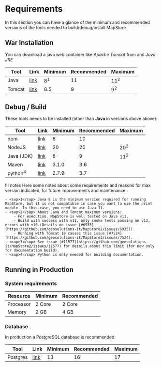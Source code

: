 # Requirements

In this section you can have a glance of the minimum and recommended versions of the tools needed to build/debug/install MapStore

## War Installation

You can download a java web container like *Apache Tomcat* from and *Java JRE*

| Tool   | Link                                               | Minimum | Recommended | Maximum       |
|--------|----------------------------------------------------|---------|-------------|---------------|
| Java   | [link](https://www.java.com/it/download/)          | 8<sup>1</sup>       | 11           | 11<sup>2</sup>           |
| Tomcat | [link](https://tomcat.apache.org/download-80.cgi)  | 8.5     | 9           | 9<sup>2</sup>            |

## Debug / Build

These tools needs to be installed (other than **Java** in versions above above):

| Tool                  | Link                                                       | Minimum | Recommended | Maximum             |
|-----------------------|------------------------------------------------------------|---------|-------------|---------------------|
| npm                   | [link](https://www.npmjs.com/get-npm)                      | 8  | 10      |                     |
| NodeJS                | [link](https://nodejs.org/en/)                             | 20  | 20          |  20<sup>3</sup>                   |
| Java (JDK)            | [link](https://www.java.com/en/download/help/develop.html) | 8       | 9           | 11<sup>2</sup>      |
| Maven                 | [link](https://maven.apache.org/download.cgi)              | 3.1.0   | 3.6         |                     |
| python<sup>4</sup>    | [link](https://www.python.org/downloads/)                  | 2.7.9   | 3.7         |                     |

!!! notes
    Here some notes about some requirements and reasons for max version indicated, for future improvements and maintenance :

    - <sup>1</sup> Java 8 is the minimum version required for running MapStore, but it is not compatible in case you want to use the print module. In this case, you need to use Java 11.
    - <sup>2</sup> About Java and Tomcat maximum versions:
        - For execution, MapStore is well tested on Java v11.
        - Build with success with v11, only smoke tests passing on v13, errors with v16.(Details on issue [#6935](https://github.com/geosolutions-it/MapStore2/issues/6935))
        - Running with Tomcat 10 causes this issue [#7524](https://github.com/geosolutions-it/MapStore2/issues/7524).
    - <sup>3</sup> See issue [#11577](https://github.com/geosolutions-it/MapStore2/issues/11577) for details about this limit (for now only for documentation build). 
    - <sup>4</sup> Python is only needed for building documentation.

## Running in Production

### System requirements

| Resource  | Minimum | Recommended |
|-----------|---------|-------------|
| Processor | 2 Core  | 2 Core      |
| Memory    | 2 GB    | 4 GB        |

### Database

In production a PostgreSQL database is recommended:

| Tool     | Link                                               | Minimum | Recommended | Maximum    |
|----------|----------------------------------------------------|---------|-------------|------------|
| Postgres | [link](https://www.postgresql.org/)                | 13      | 16          | 17         |
